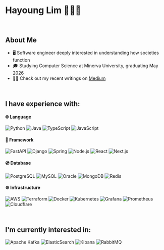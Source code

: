# Hayoung Lim 👨🏻‍💻
<br>

## About Me
- 🖥 Software engineer deeply interested in understanding how societies function
- 🎓 Studying Computer Science at Minerva University, graduating May 2026
- ✍🏼 Check out my recent writings on [Medium](https://medium.com/@hayounglim)

<br>

## I have experience with:

#### 🌐 Language
![Python](https://img.shields.io/badge/Python-3776AB.svg?&style=for-the-badge&logo=Python&logoColor=white)
![Java](https://img.shields.io/badge/Java-ED8B00.svg?style=for-the-badge&logo=openjdk&logoColor=white)
![TypeScript](https://img.shields.io/badge/TypeScript-3178C6.svg?&style=for-the-badge&logo=TypeScript&logoColor=white)
![JavaScript](https://img.shields.io/badge/JavaScript-F7DF1E.svg?&style=for-the-badge&logo=JavaScript&logoColor=white)

#### 🔧 Framework
![FastAPI](https://img.shields.io/badge/FastAPI-009688.svg?&style=for-the-badge&logo=FastAPi&logoColor=white)
![Django](https://img.shields.io/badge/Django-092E20.svg?&style=for-the-badge&logo=Django&logoColor=white)
![Spring](https://img.shields.io/badge/Spring-6DB33F?style=for-the-badge&logo=Spring&logoColor=white)
![Node.js](https://img.shields.io/badge/Node.js-43853D?style=for-the-badge&logo=node.js&logoColor=white)
![React](https://img.shields.io/badge/react-%2320232a.svg?style=for-the-badge&logo=react&logoColor=%2361DAFB)
![Next.js](https://img.shields.io/badge/Next.js-000000?style=for-the-badge&logo=nextdotjs&logoColor=white)

#### 💿 Database
![PostgreSQL](https://img.shields.io/badge/PostgreSQL-4169E1.svg?&style=for-the-badge&logo=PostgreSQL&logoColor=white)
![MySQL](https://img.shields.io/badge/MySQL-00000F?style=for-the-badge&logo=mysql&logoColor=white)
![Oracle](https://img.shields.io/badge/Oracle-F80000?style=for-the-badge&logo=oracle&logoColor=black)
![MongoDB](https://img.shields.io/badge/MongoDB-4EA94B?style=for-the-badge&logo=mongodb&logoColor=white)
![Redis](https://img.shields.io/badge/Redis-FF4438.svg?&style=for-the-badge&logo=Redis&logoColor=white)

#### ⚙️ Infrastructure
![AWS](https://img.shields.io/badge/AWS-%23FF9900.svg?style=for-the-badge&logo=amazon-aws&logoColor=white)
![Terraform](https://img.shields.io/badge/terraform-%235835CC.svg?style=for-the-badge&logo=terraform&logoColor=white)
![Docker](https://img.shields.io/badge/Docker-2496ED.svg?&style=for-the-badge&logo=Docker&logoColor=white)
![Kubernetes](https://img.shields.io/badge/kubernetes-%23326ce5.svg?style=for-the-badge&logo=kubernetes&logoColor=white)
![Grafana](https://img.shields.io/badge/grafana-%23F46800.svg?style=for-the-badge&logo=grafana&logoColor=white)
![Prometheus](https://img.shields.io/badge/Prometheus-E6522C?style=for-the-badge&logo=Prometheus&logoColor=white)
![Cloudflare](https://img.shields.io/badge/Cloudflare-F38020?style=for-the-badge&logo=Cloudflare&logoColor=white)

<br>

## I'm currently interested in:
![Apache Kafka](https://img.shields.io/badge/Apache%20Kafka-000?style=for-the-badge&logo=apachekafka)
![ElasticSearch](https://img.shields.io/badge/-ElasticSearch-005571?style=for-the-badge&logo=elasticsearch)
![Kibana](https://img.shields.io/badge/Kibana-005571?style=for-the-badge&logo=Kibana&logoColor=white)
![RabbitMQ](https://img.shields.io/badge/Rabbitmq-FF6600?style=for-the-badge&logo=rabbitmq&logoColor=white)


<!--
**hihahayoung/hihahayoung** is a ✨ _special_ ✨ repository because its `README.md` (this file) appears on your GitHub profile.

Here are some ideas to get you started:

- 🔭 I’m currently working on ...
- 🌱 I’m currently learning ...
- 👯 I’m looking to collaborate on ...
- 🤔 I’m looking for help with ...
- 💬 Ask me about ...
- 📫 How to reach me: ...
- 😄 Pronouns: ...
- ⚡ Fun fact: ...
-->
